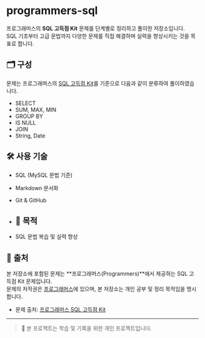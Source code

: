 # programmers-sql

프로그래머스의 **SQL 고득점 Kit** 문제를 단계별로 정리하고 풀이한 저장소입니다.  
SQL 기초부터 고급 문법까지 다양한 문제를 직접 해결하며 실력을 향상시키는 것을 목표로 합니다.

## 🗂️ 구성

문제는 프로그래머스의 [SQL 고득점 Kit](https://school.programmers.co.kr/learn/challenges?tab=sql_practice_kit)를 기준으로 다음과 같이 분류하여 풀이하였습니다.

- SELECT
- SUM, MAX, MIN
- GROUP BY
- IS NULL
- JOIN
- String, Date

## 🛠️ 사용 기술

- SQL (MySQL 문법 기준)
- Markdown 문서화
- Git & GitHub


- ## 📌 목적

- SQL 문법 복습 및 실력 향상

## 🔗 출처

본 저장소에 포함된 문제는 **프로그래머스(Programmers)**에서 제공하는 SQL 고득점 Kit 문제입니다.  
문제의 저작권은 [프로그래머스](https://school.programmers.co.kr/)에 있으며, 본 저장소는 개인 공부 및 정리 목적임을 명시합니다.

- 문제 출처: [프로그래머스 SQL 고득점 Kit](https://school.programmers.co.kr/learn/challenges?tab=sql_practice_kit)

---

> 📌 본 프로젝트는 학습 및 기록을 위한 개인 프로젝트입니다.  
